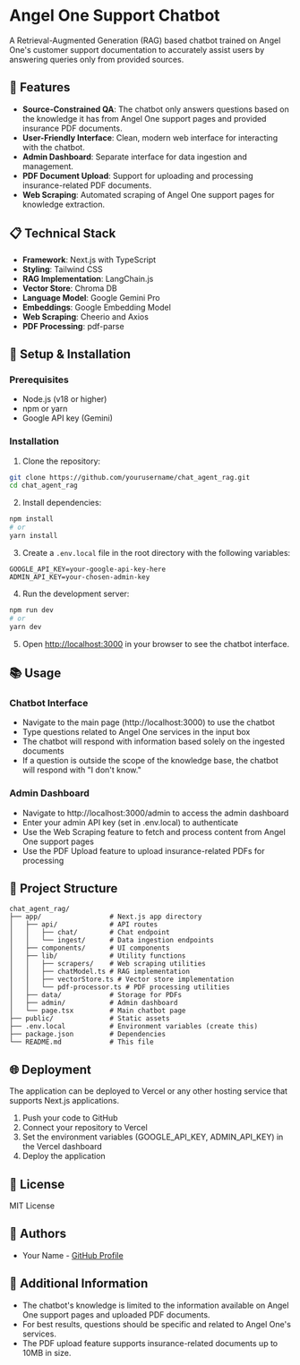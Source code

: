 # Angel One Support Chatbot

A Retrieval-Augmented Generation (RAG) based chatbot trained on Angel One's customer support documentation to accurately assist users by answering queries only from provided sources.

## 🚀 Features

- **Source-Constrained QA**: The chatbot only answers questions based on the knowledge it has from Angel One support pages and provided insurance PDF documents.
- **User-Friendly Interface**: Clean, modern web interface for interacting with the chatbot.
- **Admin Dashboard**: Separate interface for data ingestion and management.
- **PDF Document Upload**: Support for uploading and processing insurance-related PDF documents.
- **Web Scraping**: Automated scraping of Angel One support pages for knowledge extraction.

## 📋 Technical Stack

- **Framework**: Next.js with TypeScript
- **Styling**: Tailwind CSS
- **RAG Implementation**: LangChain.js
- **Vector Store**: Chroma DB
- **Language Model**: Google Gemini Pro
- **Embeddings**: Google Embedding Model
- **Web Scraping**: Cheerio and Axios
- **PDF Processing**: pdf-parse

## 🔧 Setup & Installation

### Prerequisites

- Node.js (v18 or higher)
- npm or yarn
- Google API key (Gemini)

### Installation

1. Clone the repository:

```bash
git clone https://github.com/yourusername/chat_agent_rag.git
cd chat_agent_rag
```

2. Install dependencies:

```bash
npm install
# or
yarn install
```

3. Create a `.env.local` file in the root directory with the following variables:

```
GOOGLE_API_KEY=your-google-api-key-here
ADMIN_API_KEY=your-chosen-admin-key
```

4. Run the development server:

```bash
npm run dev
# or
yarn dev
```

5. Open [http://localhost:3000](http://localhost:3000) in your browser to see the chatbot interface.

## 📚 Usage

### Chatbot Interface

- Navigate to the main page (http://localhost:3000) to use the chatbot
- Type questions related to Angel One services in the input box
- The chatbot will respond with information based solely on the ingested documents
- If a question is outside the scope of the knowledge base, the chatbot will respond with "I don't know."

### Admin Dashboard

- Navigate to http://localhost:3000/admin to access the admin dashboard
- Enter your admin API key (set in .env.local) to authenticate
- Use the Web Scraping feature to fetch and process content from Angel One support pages
- Use the PDF Upload feature to upload insurance-related PDFs for processing

## 📁 Project Structure

```
chat_agent_rag/
├── app/                 # Next.js app directory
│   ├── api/             # API routes
│   │   ├── chat/        # Chat endpoint
│   │   └── ingest/      # Data ingestion endpoints
│   ├── components/      # UI components
│   ├── lib/             # Utility functions
│   │   ├── scrapers/    # Web scraping utilities
│   │   ├── chatModel.ts # RAG implementation
│   │   ├── vectorStore.ts # Vector store implementation
│   │   └── pdf-processor.ts # PDF processing utilities
│   ├── data/            # Storage for PDFs
│   ├── admin/           # Admin dashboard
│   └── page.tsx         # Main chatbot page
├── public/              # Static assets
├── .env.local           # Environment variables (create this)
├── package.json         # Dependencies
└── README.md            # This file
```

## 🌐 Deployment

The application can be deployed to Vercel or any other hosting service that supports Next.js applications.

1. Push your code to GitHub
2. Connect your repository to Vercel
3. Set the environment variables (GOOGLE_API_KEY, ADMIN_API_KEY) in the Vercel dashboard
4. Deploy the application

## 📄 License

MIT License

## 👥 Authors

- Your Name - [GitHub Profile](https://github.com/yourusername)

## 🔎 Additional Information

- The chatbot's knowledge is limited to the information available on Angel One support pages and uploaded PDF documents.
- For best results, questions should be specific and related to Angel One's services.
- The PDF upload feature supports insurance-related documents up to 10MB in size.
